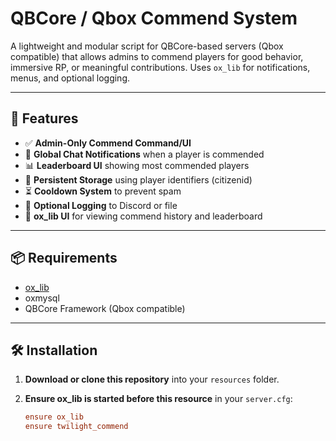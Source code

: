 # QBCore / Qbox Commend System

A lightweight and modular script for QBCore-based servers (Qbox compatible) that allows admins to commend players for good behavior, immersive RP, or meaningful contributions. Uses `ox_lib` for notifications, menus, and optional logging.

---

## 🚀 Features

- ✅ **Admin-Only Commend Command/UI**  
- 📣 **Global Chat Notifications** when a player is commended  
- 📊 **Leaderboard UI** showing most commended players  
- 💾 **Persistent Storage** using player identifiers (citizenid)  
- ⏳ **Cooldown System** to prevent spam  
- 📝 **Optional Logging** to Discord or file  
- 🎨 **ox_lib UI** for viewing commend history and leaderboard  

---

## 📦 Requirements

- [ox_lib](https://github.com/overextended/ox_lib)  
- oxmysql
- QBCore Framework (Qbox compatible)

---

## 🛠️ Installation

1. **Download or clone this repository** into your `resources` folder.

2. **Ensure ox_lib is started before this resource** in your `server.cfg`:
   ```cfg
   ensure ox_lib
   ensure twilight_commend
